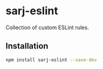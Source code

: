 # sarj-eslint

Collection of custom ESLint rules.

## Installation

```bash
npm install sarj-eslint --save-dev
```
